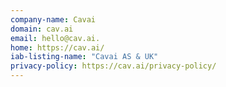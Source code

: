 ```yaml
---
company-name: Cavai
domain: cav.ai
email: hello@cav.ai.
home: https://cav.ai/
iab-listing-name: "Cavai AS & UK"
privacy-policy: https://cav.ai/privacy-policy/
---
```





